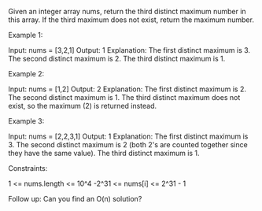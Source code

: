 Given an integer array nums, return the third distinct maximum number in this
array. If the third maximum does not exist, return the maximum number.


Example 1:


Input: nums = [3,2,1]
Output: 1
Explanation:
The first distinct maximum is 3.
The second distinct maximum is 2.
The third distinct maximum is 1.


Example 2:


Input: nums = [1,2]
Output: 2
Explanation:
The first distinct maximum is 2.
The second distinct maximum is 1.
The third distinct maximum does not exist, so the maximum (2) is returned
instead.


Example 3:


Input: nums = [2,2,3,1]
Output: 1
Explanation:
The first distinct maximum is 3.
The second distinct maximum is 2 (both 2's are counted together since they
have the same value).
The third distinct maximum is 1.



Constraints:


1 <= nums.length <= 10^4
-2^31 <= nums[i] <= 2^31 - 1



Follow up: Can you find an O(n) solution?


